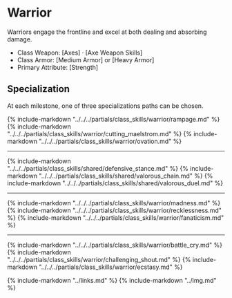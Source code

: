 # Warrior

Warriors engage the frontline and excel at both dealing and absorbing damage.

* Class Weapon: [Axes] &middot; [Axe Weapon Skills]
* Class Armor: [Medium Armor] or [Heavy Armor]
* Primary Attribute: [Strength]

## Specialization
At each milestone, one of three specializations paths can be chosen.

{% include-markdown "../../../partials/class_skills/warrior/rampage.md" %}
{% include-markdown "../../../partials/class_skills/warrior/cutting_maelstrom.md" %}
{% include-markdown "../../../partials/class_skills/warrior/ovation.md" %}

---
{% include-markdown "../../../partials/class_skills/shared/defensive_stance.md" %}
{% include-markdown "../../../partials/class_skills/shared/valorous_chain.md" %}
{% include-markdown "../../../partials/class_skills/shared/valorous_duel.md" %}

---
{% include-markdown "../../../partials/class_skills/warrior/madness.md" %}
{% include-markdown "../../../partials/class_skills/warrior/recklessness.md" %}
{% include-markdown "../../../partials/class_skills/warrior/fanaticism.md" %}

---
{% include-markdown "../../../partials/class_skills/warrior/battle_cry.md" %}
{% include-markdown "../../../partials/class_skills/warrior/challenging_shout.md" %}
{% include-markdown "../../../partials/class_skills/warrior/ecstasy.md" %}



{% include-markdown "../links.md" %}
{% include-markdown "../img.md" %}